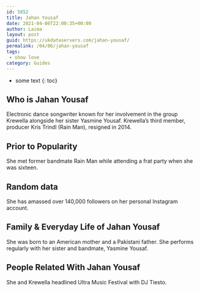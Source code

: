 ```yaml
---
id: 5852
title: Jahan Yousaf
date: 2021-04-06T22:00:35+00:00
author: Laima
layout: post
guid: https://ukdataservers.com/jahan-yousaf/
permalink: /04/06/jahan-yousaf
tags:
 - show love
category: Guides
---
```


* some text
{: toc}


## Who is Jahan Yousaf
                  
                  
                  
Electronic dance songwriter known for her involvement in the group Krewella alongside her sister Yasmine Yousaf. Krewella&#8217;s third member, producer Kris Trindl (Rain Man), resigned in 2014.
                  
              
            
              
            
                
                
                
## Prior to Popularity
                  
                  
                  
She met former bandmate Rain Man while attending a frat party when she was sixteen.
                  
              
            
              
            
                
                
                
## Random data
                  
                  
                  
She has amassed over 140,000 followers on her personal Instagram account.
                  
              
            
              
            
                
                
                
## Family & Everyday Life of Jahan Yousaf
                  
                  
                  
She was born to an American mother and a Pakistani father. She performs regularly with her sister and bandmate, Yasmine Yousaf.
                  
              
            
              
            
                
                
                
## People Related With Jahan Yousaf
                  
                  
                  
She and Krewella headlined Ultra Music Festival with DJ Tiesto.
                  
              
            
              
            
                
              
            
              
              
            
            
              
            
          
          
          